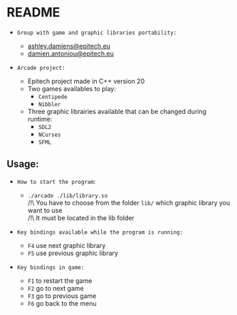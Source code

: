 # README

- `Group with game and graphic libraries portability:`
    * ashley.damiens@epitech.eu
    * damien.antoniou@epitech.eu

- `Arcade project:`
    * Epitech project made in C++ version 20
    * Two games availables to play:
        * `Centipede`
        * `Nibbler`
    * Three graphic librairies available that can be changed during runtime:
        * `SDL2`
        * `NCurses`
        * `SFML`

## Usage:

- `How to start the program`:
    * `./arcade ./lib/library.so`\
    /!\ You have to choose from the folder `lib/` which graphic library you want to use\
    /!\ It must be located in the lib folder

- `Key bindings available while the program is running:`
    * `F4` use next graphic library
    * `F5`  use previous graphic library

- `Key bindings in game:`
    * `F1` to restart the game
    * `F2` go to next game
    * `F3` go to previous game
    * `F6` go back to the menu
